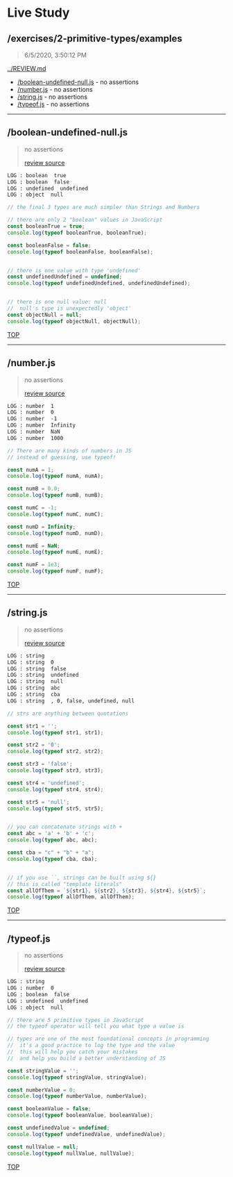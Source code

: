 # Live Study 

## /exercises/2-primitive-types/examples

> 6/5/2020, 3:50:12 PM 

[../REVIEW.md](../REVIEW.md)

- [/boolean-undefined-null.js](#boolean-undefined-nulljs) - no assertions
- [/number.js](#numberjs) - no assertions
- [/string.js](#stringjs) - no assertions
- [/typeof.js](#typeofjs) - no assertions

---

## /boolean-undefined-null.js

> no assertions
>
> [review source](./boolean-undefined-null.js)

```txt
LOG : boolean  true
LOG : boolean  false
LOG : undefined  undefined
LOG : object  null
```

```js
// the final 3 types are much simpler than Strings and Numbers

// there are only 2 "boolean" values in JavaScript
const booleanTrue = true;
console.log(typeof booleanTrue, booleanTrue);

const booleanFalse = false;
console.log(typeof booleanFalse, booleanFalse);


// there is one value with type 'undefined'
const undefinedUndefined = undefined;
console.log(typeof undefinedUndefined, undefinedUndefined);


// there is one null value: null
//  null's type is unexpectedly 'object'
const objectNull = null;
console.log(typeof objectNull, objectNull);

```

[TOP](#live-study)

---

## /number.js

> no assertions
>
> [review source](./number.js)

```txt
LOG : number  1
LOG : number  0
LOG : number  -1
LOG : number  Infinity
LOG : number  NaN
LOG : number  1000
```

```js
// There are many kinds of numbers in JS
// instead of guessing, use typeof!

const numA = 1;
console.log(typeof numA, numA);

const numB = 0.0;
console.log(typeof numB, numB);

const numC = -1;
console.log(typeof numC, numC);

const numD = Infinity;
console.log(typeof numD, numD);

const numE = NaN;
console.log(typeof numE, numE);

const numF = 1e3;
console.log(typeof numF, numF);

```

[TOP](#live-study)

---

## /string.js

> no assertions
>
> [review source](./string.js)

```txt
LOG : string  
LOG : string  0
LOG : string  false
LOG : string  undefined
LOG : string  null
LOG : string  abc
LOG : string  cba
LOG : string  , 0, false, undefined, null
```

```js
// strs are anything between quotations

const str1 = '';
console.log(typeof str1, str1);

const str2 = '0';
console.log(typeof str2, str2);

const str3 = 'false';
console.log(typeof str3, str3);

const str4 = 'undefined';
console.log(typeof str4, str4);

const str5 = 'null';
console.log(typeof str5, str5);


// you can concatenate strings with +
const abc = 'a' + 'b' + 'c';
console.log(typeof abc, abc);

const cba = "c" + "b" + "a";
console.log(typeof cba, cba);


// if you use ``, strings can be built using ${}
// this is called "template literals"
const allOfThem = `${str1}, ${str2}, ${str3}, ${str4}, ${str5}`;
console.log(typeof allOfThem, allOfThem);


```

[TOP](#live-study)

---

## /typeof.js

> no assertions
>
> [review source](./typeof.js)

```txt
LOG : string  
LOG : number  0
LOG : boolean  false
LOG : undefined  undefined
LOG : object  null
```

```js
// there are 5 primitive types in JavaScript
// the typeof operator will tell you what type a value is

// types are one of the most foundational concepts in programming
//  it's a good practice to log the type and the value
//  this will help you catch your mistakes
//  and help you build a better understanding of JS

const stringValue = '';
console.log(typeof stringValue, stringValue);

const numberValue = 0;
console.log(typeof numberValue, numberValue);

const booleanValue = false;
console.log(typeof booleanValue, booleanValue);

const undefinedValue = undefined;
console.log(typeof undefinedValue, undefinedValue);

const nullValue = null;
console.log(typeof nullValue, nullValue);

```

[TOP](#live-study)

